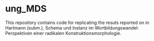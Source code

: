 # ung_MDS

This repository contains code for replicating the resuts reported on in Hartmann (subm.), Schema und Instanz im Wortbildungswandel: Perspektiven einer radikalen Konstruktionsmorphologie.

